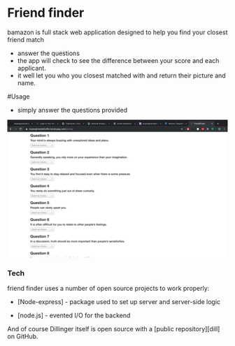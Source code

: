 # Friend finder



bamazon is full stack web application designed to help you find your closest friend match 

  - answer the questions
  - the app will check to see the difference between your score and each applicant.
  - it well let you who you closest matched with and return their picture and name.

#Usage

  - simply answer the questions provided
 




![alt text](https://github.com/boyangm/Friend-Finder/blob/master/app/public/Screen%20Shot%202019-09-16%20at%207.47.30%20PM.png)
### Tech

friend finder uses a number of open source projects to work properly:

* [Node-express] - package used to set up server and server-side logic


* [node.js] - evented I/O for the backend




And of course Dillinger itself is open source with a [public repository][dill]
 on GitHub.




